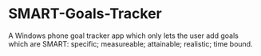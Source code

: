 # SMART-Goals-Tracker
A Windows phone goal tracker app which only lets the user add goals which are SMART: specific; measureable; attainable; realistic; time bound.
